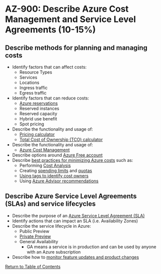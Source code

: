 # AZ-900: Describe Azure Cost Management and Service Level Agreements (10-15%)

## Describe methods for planning and managing costs

* Identify factors that can affect costs:
    * Resource Types
    * Services
    * Locations
    * Ingress traffic
    * Egress traffic
* Identify factors that can reduce costs:
    * [Azure reservations](https://azure.microsoft.com/en-ca/reservations/)
    * Reserved instances
    * Reserved capacity
    * Hybrid use benefit
    * Spot pricing
* Describe the functionality and usage of:
    * [Pricing calculator](https://azure.microsoft.com/en-ca/pricing/calculator/)
    * [Total Cost of Ownership (TCO) calculator](https://azure.microsoft.com/en-ca/pricing/tco/)
* Describe the functionality and usage of:
    * [Azure Cost Management](https://docs.microsoft.com/en-us/azure/cost-management/overview-cost-mgt)
* Describe options around [Azure Free account](https://azure.microsoft.com/en-ca/free/free-account-faq/)
* Describe [best practices for minimizing Azure costs](https://docs.microsoft.com/en-us/azure/billing/billing-getting-started) such as:
    * Performing [Cost Analysis](https://docs.microsoft.com/en-us/azure/cost-management/quick-acm-cost-analysis)
    * Creating [spending limits](https://docs.microsoft.com/en-us/azure/billing/billing-spending-limit) and [quotas](https://docs.microsoft.com/en-us/azure/azure-subscription-service-limits)
    * [Using tags to identify cost owners](https://docs.microsoft.com/en-us/azure/azure-resource-manager/resource-group-using-tags)
    * Using [Azure Advisor recommendations](https://docs.microsoft.com/en-ca/azure/advisor/advisor-overview)

## Describe Azure Service Level Agreements (SLAs) and service lifecycles

* Describe the purpose of an [Azure Service Level Agreement (SLA)](https://azure.microsoft.com/en-ca/support/legal/sla/)
* Identify actions that can impact an SLA (i.e. Availability Zones)
* Describe the service lifecycle in Azure:
    * Public Preview
    * [Private Preview](https://azure.microsoft.com/en-ca/support/legal/preview-supplemental-terms/)
    * General Availability
        * GA means a service is in production and can be used by anyone with an Azure subscription
* Describe how to [monitor feature updates and product changes](https://azure.microsoft.com/en-ca/updates/)

[Return to Table of Contents](README.md)